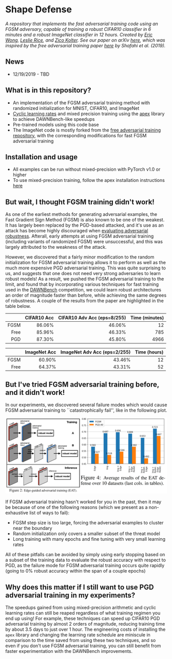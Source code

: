 # Shape Defense

*A repository that implements the fast adversarial training code using an FGSM adversary, capable of training a robust CIFAR10 classifier in 6 minutes and a robust ImageNet classifier in 12 hours. Created by [Eric Wong](https://riceric22.github.io), [Leslie Rice](https://leslierice1.github.io/), and [Zico Kolter](http://zicokolter.com). See our paper on arXiv [here][paper], which was inspired by the free adversarial training paper [here][freepaper] by Shafahi et al. (2019).*

[paper]: https://arxiv.org/abs/2001.03994
[freepaper]: https://arxiv.org/abs/1904.12843

## News
+ 12/19/2019 - TBD

## What is in this repository? 
+ An implementation of the FGSM adversarial training method with randomized initialization for MNIST, CIFAR10, and ImageNet
+ [Cyclic learning rates](https://arxiv.org/abs/1506.01186) and mixed precision training using the [apex](https://nvidia.github.io/apex/) library to achieve DAWNBench-like speedups 
+ Pre-trained models using this code base
+ The ImageNet code is mostly forked from the [free adversarial training repository](https://github.com/mahyarnajibi/FreeAdversarialTraining), with the corresponding modifications for fast FGSM adversarial training

## Installation and usage
+ All examples can be run without mixed-precision with PyTorch v1.0 or higher
+ To use mixed-precision training, follow the apex installation instructions [here](https://github.com/NVIDIA/apex#quick-start)

## But wait, I thought FGSM training didn't work!
As one of the earliest methods for generating adversarial examples, the Fast Gradient Sign Method (FGSM) is also known to be one of the weakest. It has largely been replaced by the PGD-based attacked, and it's use as an attack has become highly discouraged when [evaluating adversarial robustness](https://arxiv.org/abs/1902.06705). Afterall, early attempts at using FGSM adversarial training (including variants of randomized FGSM) were unsuccessful, and this was largely attributed to the weakness of the attack. 

However, we discovered that a fairly minor modification to the random initialization for FGSM adversarial training allows it to perform as well as the much more expensive PGD adversarial training. This was quite surprising to us, and suggests that one does not need very strong adversaries to learn robust models! As a result, we pushed the FGSM adversarial training to the limit, and found that by incorporating various techniques for fast training used in the [DAWNBench](https://dawn.cs.stanford.edu/benchmark/) competition, we could learn robust architectures an order of magnitude faster than before, while achieving the same degrees of robustness. A couple of the results from the paper are highlighted in the table below. 

|          | CIFAR10 Acc | CIFAR10 Adv Acc (eps=8/255) | Time (minutes) | 
| --------:| -----------:|----------------------------:|---------------:| 
| FGSM     |      86.06% |                      46.06% |             12 |
| Free     |      85.96% |                      46.33% |            785 |
| PGD      |      87.30% |                      45.80% |           4966 |

|          | ImageNet Acc | ImageNet Adv Acc (eps=2/255) | Time (hours) | 
| --------:| ------------:|-----------------------------:|-------------:| 
| FGSM     |       60.90% |                       43.46% |           12 |
| Free     |       64.37% |                       43.31% |           52 |

## But I've tried FGSM adversarial training before, and it didn't work! 
In our experiments, we discovered several failure modes which would cause FGSM adversarial training to ``catastrophically fail'', like in the following plot. 

![overfitting](https://github.com/aliborji/ShapeDefence/blob/master/teaser.jpg)

If FGSM adversarial training hasn't worked for you in the past, then it may be because of one of the following reasons (which we present as a non-exhaustive list of ways to fail): 

+ FGSM step size is too large, forcing the adversarial examples to cluster near the boundary
+ Random initialization only covers a smaller subset of the threat model
+ Long training with many epochs and fine tuning with very small learning rates

All of these pitfalls can be avoided by simply using early stopping based on a subset of the training data to evaluate the robust accuracy with respect to PGD, as the failure mode for FGSM adversarial training occurs quite rapidly (going to 0% robust accuracy within the span of a couple epochs)



## Why does this matter if I still want to use PGD adversarial training in my experiments? 

The speedups gained from using mixed-precision arithmetic and cyclic learning rates can still be reaped regardless of what training regimen you end up using! For example, these techniques can speed up CIFAR10 PGD adversarial training by almost 2 orders of magnitude, reducing training time by about 3.5 days to just over 1 hour. The engineering costs of installing the `apex` library and changing the learning rate schedule are miniscule in comparison to the time saved from using these two techniques, and so even if you don't use FGSM adversarial training, you can still benefit from faster experimentation with the DAWNBench improvements. 
